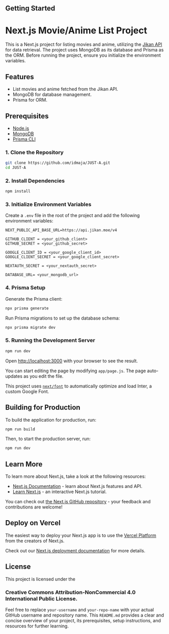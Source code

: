 ## Getting Started

# Next.js Movie/Anime List Project

This is a Next.js project for listing movies and anime, utilizing the [Jikan API](https://api.jikan.moe/v4) for data retrieval. The project uses MongoDB as its database and Prisma as the ORM. Before running the project, ensure you initialize the environment variables.

## Features

- List movies and anime fetched from the Jikan API.
- MongoDB for database management.
- Prisma for ORM.

## Prerequisites

- [Node.js](https://nodejs.org/en/)
- [MongoDB](https://www.mongodb.com/)
- [Prisma CLI](https://www.prisma.io/docs/getting-started/quickstart)

### 1. Clone the Repository

```bash
git clone https://github.com/idmaja/JUST-A.git
cd JUST-A
```

### 2. Install Dependencies

```bash
npm install
```

### 3. Initialize Environment Variables

Create a `.env` file in the root of the project and add the following environment variables:

```plaintext
NEXT_PUBLIC_API_BASE_URL=https://api.jikan.moe/v4

GITHUB_CLIENT = <your_github_client>
GITHUB_SECRET = <your_github_secret>

GOOGLE_CLIENT_ID = <your_google_client_id>
GOOGLE_CLIENT_SECRET = <your_google_client_secret>

NEXTAUTH_SECRET = <your_nextauth_secret>

DATABASE_URL= <your_mongodb_url>
```

### 4. Prisma Setup

Generate the Prisma client:

```bash
npx prisma generate
```

Run Prisma migrations to set up the database schema:

```bash
npx prisma migrate dev
```

### 5. Running the Development Server

```bash
npm run dev
```

Open [http://localhost:3000](http://localhost:3000) with your browser to see the result.

You can start editing the page by modifying `app/page.js`. The page auto-updates as you edit the file.

This project uses [`next/font`](https://nextjs.org/docs/basic-features/font-optimization) to automatically optimize and load Inter, a custom Google Font.

## Building for Production

To build the application for production, run:

```bash
npm run build
```

Then, to start the production server, run:

```bash
npm run dev
```

## Learn More

To learn more about Next.js, take a look at the following resources:

- [Next.js Documentation](https://nextjs.org/docs) - learn about Next.js features and API.
- [Learn Next.js](https://nextjs.org/learn) - an interactive Next.js tutorial.

You can check out [the Next.js GitHub repository](https://github.com/vercel/next.js/) - your feedback and contributions are welcome!

## Deploy on Vercel

The easiest way to deploy your Next.js app is to use the [Vercel Platform](https://vercel.com/new?utm_medium=default-template&filter=next.js&utm_source=create-next-app&utm_campaign=create-next-app-readme) from the creators of Next.js.

Check out our [Next.js deployment documentation](https://nextjs.org/docs/deployment) for more details.

## License

This project is licensed under the 
### Creative Commons Attribution-NonCommercial 4.0 International Public License.

Feel free to replace `your-username` and `your-repo-name` with your actual GitHub username and repository name. This `README.md` provides a clear and concise overview of your project, its prerequisites, setup instructions, and resources for further learning.




